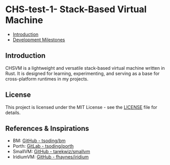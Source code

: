 # CHS-test-1- Stack-Based Virtual Machine

- [Introduction](#introduction)
- [Development Milestones](#development-milestones)

## Introduction

CHSVM is a lightweight and versatile stack-based virtual machine written in Rust. It is designed for learning, experimenting, and serving as a base for cross-platform runtimes in my projects.

## License

This project is licensed under the MIT License - see the [LICENSE](LICENSE) file for details.

## References & Inspirations

- BM: [GitHub - tsoding/bm](https://github.com/tsoding/bm)
- Porth: [GitLab - tsoding/porth](https://gitlab.com/tsoding/porth)
- SmallVM: [GitHub - tarekwiz/smallvm](https://github.com/tarekwiz/smallvm)
- IridiumVM: [GitHub - fhaynes/iridium](https://github.com/fhaynes/iridium)
